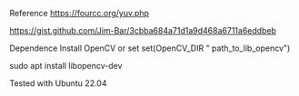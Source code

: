 
Reference
https://fourcc.org/yuv.php

https://gist.github.com/Jim-Bar/3cbba684a71d1a9d468a6711a6eddbeb

Dependence
Install OpenCV or set set(OpenCV_DIR " path_to_lib_opencv")

sudo apt install libopencv-dev

Tested with Ubuntu 22.04

